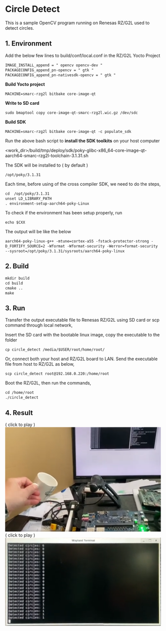 # Circle Detect

This is a sample OpenCV program running on Renesas RZ/G2L used to detect circles. 

## 1. Environment

Add the below few lines to build/conf/local.conf in the RZ/G2L Yocto Project 

```
IMAGE_INSTALL_append = " opencv opencv-dev "
PACKAGECONFIG_append_pn-opencv = " gtk "
PACKAGECONFIG_append_pn-nativesdk-opencv = " gtk "
```

**Build Yocto project**

```
MACHINE=smarc-rzg2l bitbake core-image-qt
```

**Write to SD card**

```
sudo bmaptool copy core-image-qt-smarc-rzg2l.wic.gz /dev/sdc
```

**Build SDK**

```
MACHINE=smarc-rzg2l bitbake core-image-qt -c populate_sdk
```

Run the above bash script to **install the SDK toolkits** on your host computer

<work_dir>/build/tmp/deploy/sdk/poky-glibc-x86_64-core-image-qt-aarch64-smarc-rzg2l-toolchain-3.1.31.sh

The SDK will be installed to ( by default ) 

```
/opt/poky/3.1.31
```

Each time, before using of the cross compiler SDK, we need to 
do the steps,

```
cd  /opt/poky/3.1.31
unset LD_LIBRARY_PATH
. environment-setup-aarch64-poky-Linux
```

To check if the environment has been setup properly, run
```
echo $CXX
```
The output will be like the below
```
aarch64-poky-linux-g++ -mtune=cortex-a55 -fstack-protector-strong -D_FORTIFY_SOURCE=2 -Wformat -Wformat-security -Werror=format-security --sysroot=/opt/poky/3.1.31/sysroots/aarch64-poky-linux

```

## 2. Build

```
mkdir build
cd build
cmake ..
make 
```

## 3. Run

Transfer the output executable file to Renesas RZ/G2L using SD card or scp command through local network,

Insert the SD card with the bootable linux image, copy the executable to the folder

```
cp circle_detect /media/$USER/root/home/root/
```

Or, connect both your host and RZ/G2L board to LAN. 
Send the executable file from host to RZ/G2L as below,  

```
scp circle_detect root@192.168.0.220:/home/root
```

Boot the RZ/G2L, then run the commands, 

```
cd /home/root
./circle_detect
```
## 4. Result 

( click to play )
[![](images/circle_detect01.png)](https://youtu.be/UsFkTGlTTKw)
( click to play )
[![](images/circle_detect02.png)](https://youtu.be/iUK23yD4CAY)
